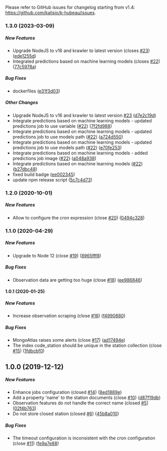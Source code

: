 Please refer to GitHub issues for changelog starting from v1.4: https://github.com/kalisio/k-hubeau/issues.

### 1.3.0 (2023-03-09)

##### New Features

*  Upgrade NodeJS to v16 and krawler to latest version (closes [#23](https://github.com/kalisio/k-hubeau/pull/23)) ([ede1255d](https://github.com/kalisio/k-hubeau/commit/ede1255d77d4cf04addd7928aa90f54f543f0a17))
*  Integrated predictions based on machine learning models (closes [#22](https://github.com/kalisio/k-hubeau/pull/22)) ([77c5978a](https://github.com/kalisio/k-hubeau/commit/77c5978a4c27d7d59e003aa6d9db984426396933))

##### Bug Fixes

*  dockerfiles ([e31f3d03](https://github.com/kalisio/k-hubeau/commit/e31f3d03a2f06892e26b9c00c4cd3e5257533731))

##### Other Changes

*  Upgrade NodeJS to v16 and krawler to latest version [#23](https://github.com/kalisio/k-hubeau/pull/23) ([d7e2c19d](https://github.com/kalisio/k-hubeau/commit/d7e2c19d2f823414bb3d54bf39e00c1176cc49c3))
*  Integrate predictions based on machine learning models - updated predictions job to use variable ([#22](https://github.com/kalisio/k-hubeau/pull/22)) ([7f2fd988](https://github.com/kalisio/k-hubeau/commit/7f2fd988a01fb25e43b82e18ed832210227d7c11))
*  Integrate predictions based on machine learning models - updated predictions job to use models path  ([#22](https://github.com/kalisio/k-hubeau/pull/22)) ([a724d550](https://github.com/kalisio/k-hubeau/commit/a724d55036d1c1a80af29bbba1229b00c01fdb78))
*  Integrate predictions based on machine learning models - updated predictions job to use models path  ([#22](https://github.com/kalisio/k-hubeau/pull/22)) ([e70fe253](https://github.com/kalisio/k-hubeau/commit/e70fe25372829617d65b703dfa18cebf97475a20))
*  Integrate predictions based on machine learning models - added predictions job image ([#22](https://github.com/kalisio/k-hubeau/pull/22)) ([a048a938](https://github.com/kalisio/k-hubeau/commit/a048a9382b89b8cfaaedabb503cd8c2ee23e2471))
*  Integrate predictions based on machine learning models ([#22](https://github.com/kalisio/k-hubeau/pull/22)) ([b27dbc48](https://github.com/kalisio/k-hubeau/commit/b27dbc48e411116a9e81249f13bdbf009cb227c3))
*  fixed build badge ([ee002345](https://github.com/kalisio/k-hubeau/commit/ee002345121ace13572626383a454c55af142a3d))
*  update npm release script ([5c7c4d73](https://github.com/kalisio/k-hubeau/commit/5c7c4d73708a7f9d532ac614f8343efb44663612))

### 1.2.0 (2020-10-01)

##### New Features

*  Allow to configure the cron expression (close [#20](https://github.com/kalisio/k-hubeau/pull/20)) ([0494c328](https://github.com/kalisio/k-hubeau/commit/0494c32829e3135e8b4de1d0af98c817ab543f85))

### 1.1.0 (2020-04-29)

##### New Features

*  Upgrade to Node 12 (close [#19](https://github.com/kalisio/k-hubeau/pull/19)) ([8965fff8](https://github.com/kalisio/k-hubeau/commit/8965fff8fe5f0b948247e45a4381eec3181e8453))

##### Bug Fixes

*  Observation data are getting too huge (close [#18](https://github.com/kalisio/k-hubeau/pull/18)) ([ee986846](https://github.com/kalisio/k-hubeau/commit/ee98684603cc2538eebb785be80ea62372c82a49))

#### 1.0.1 (2020-01-25)

##### New Features

*  Increase observation scraping (close [#16](https://github.com/kalisio/k-hubeau/pull/16)) ([f4990880](https://github.com/kalisio/k-hubeau/commit/f4990880501a04387158700a446d6ca784058f4b))

##### Bug Fixes

*  MongoAtlas raises some alerts (close [#17](https://github.com/kalisio/k-hubeau/pull/17)) ([ad17494e](https://github.com/kalisio/k-hubeau/commit/ad17494eae75e687fc3584cf151b60552403d692))
*  The index code_station should be unique in the station collection (close [#15](https://github.com/kalisio/k-hubeau/pull/15)) ([1fdbcbf0](https://github.com/kalisio/k-hubeau/commit/1fdbcbf0851aed6b3134b985f46e8d0fe0796ced))

## 1.0.0 (2019-12-12)

##### New Features

*  Enhance jobs configuration (closed [#14](https://github.com/kalisio/k-hubeau/pull/14)) ([8ed1889e](https://github.com/kalisio/k-hubeau/commit/8ed1889e8e6c7997eecd6378f341ffe1a3a7222a))
*  Add a property 'name' to the station documents (close [#10](https://github.com/kalisio/k-hubeau/pull/10)) ([d87f19db](https://github.com/kalisio/k-hubeau/commit/d87f19db2589e65302d65ac16467c78b49b8e8ca))
*  Observation features do not handle the correct name (closed [#5](https://github.com/kalisio/k-hubeau/pull/5)] ([02f4b763](https://github.com/kalisio/k-hubeau/commit/02f4b763b5ed5e670a043d4073747f9d7174b558))
*  Do not store closed station (closed [#6](https://github.com/kalisio/k-hubeau/pull/6)) ([45b8a010](https://github.com/kalisio/k-hubeau/commit/45b8a010d00ed6e9ad6c06655edb1e0d22b8f72b))

##### Bug Fixes

*  The timeout configuration is inconsistent with the cron configuration (close [#11](https://github.com/kalisio/k-hubeau/pull/11)) ([fe9a7e88](https://github.com/kalisio/k-hubeau/commit/fe9a7e88bb0b256705b6628d5de2a2be854d7e0d))





